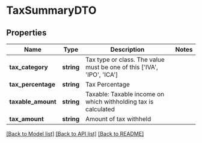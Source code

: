 # TaxSummaryDTO

## Properties
Name | Type | Description | Notes
------------ | ------------- | ------------- | -------------
**tax_category** | **string** | Tax type or class. The value must be one of this [&#39;IVA&#39;, &#39;IPO&#39;, &#39;ICA&#39;] | 
**tax_percentage** | **string** | Tax Percentage | 
**taxable_amount** | **string** | Taxable: Taxable income on which withholding tax is calculated | 
**tax_amount** | **string** | Amount of tax withheld | 

[[Back to Model list]](../README.md#documentation-for-models) [[Back to API list]](../README.md#documentation-for-api-endpoints) [[Back to README]](../README.md)


